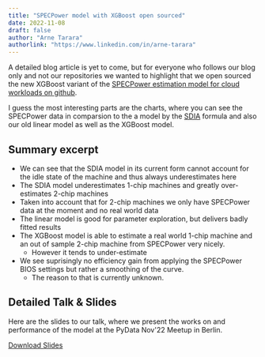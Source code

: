 ```yaml
---
title: "SPECPower model with XGBoost open sourced"
date: 2022-11-08
draft: false
author: "Arne Tarara"
authorlink: "https://www.linkedin.com/in/arne-tarara"
---
```


A detailed blog article is yet to come, but for everyone who follows our 
blog only and not our repositories we wanted to highlight that we open sourced
the new XGBoost variant of the [SPECPower estimation model for cloud workloads on github](https://github.com/green-coding-berlin/spec-power-model).

I guess the most interesting parts are the charts, where you can see the 
SPECPower data in comparsion to the a model by the [SDIA](https://www.sdialliance.org) formula and also our 
old linear model as well as the XGBoost model. 

## Summary excerpt

- We can see that the SDIA model in its current form cannot account for the idle state of the machine and thus always underestimates here
- The SDIA model underestimates 1-chip machines and greatly over-estimates 2-chip machines
- Taken into account that for 2-chip machines we only have SPECPower data at the moment and no real world data
- The linear model is good for parameter exploration, but delivers badly fitted results
- The XGBoost model is able to estimate a real world 1-chip machine and an out of sample 2-chip machine from SPECPower very nicely.
    + However it tends to under-estimate
- We see suprisingly no efficiency gain from applying the SPECPower BIOS settings but rather a smoothing of the curve. 
    + The reason to that is currently unknown.

## Detailed Talk & Slides
Here are the slides to our talk, where we present the works on and performance of the model 
at the PyData Nov'22 Meetup in Berlin.

[Download Slides](/slides/PyData-Talk.pdf)